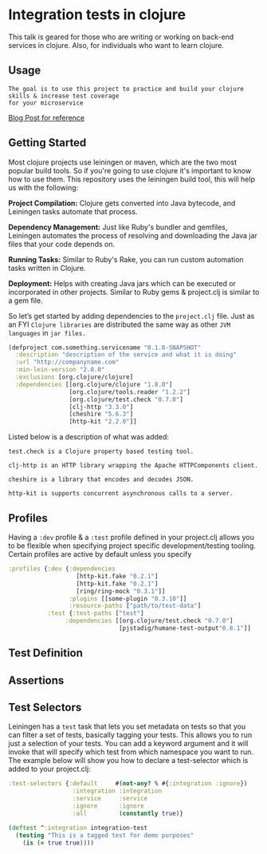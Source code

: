 # Integration tests in clojure

This talk is geared for those who are writing or working on back-end services in clojure. Also, for individuals who want to learn clojure.

## Usage
    The goal is to use this project to practice and build your clojure skills & increase test coverage 
    for your microservice
  

[Blog Post for reference](https://medium.com/@haque.zubair/continuous-coverage-with-clojure-89655c51fde8)

## Getting Started

Most clojure projects use leiningen or maven, which are the two most popular build tools. So if you're going to use clojure it's important to know how to use them. This repository uses the leiningen build tool, this will help us with the following:

**Project Compilation:** Clojure gets converted into Java bytecode, and Leiningen tasks automate that process.

**Dependency Management:** Just like Ruby's bundler and gemfiles, Leiningen automates the process of resolving and downloading the Java jar files that your code depends on.

**Running Tasks:** Similar to Ruby's Rake, you can run custom automation tasks written in Clojure.

**Deployment:** Helps with creating Java jars which can be executed or incorporated in other projects. Similar to Ruby gems & project.clj is similar to a gem file.

So let’s get started by adding dependencies to the `project.clj` file. Just as an FYI `Clojure libraries` are distributed the same way as other `JVM languages` in `jar files.`

```clojure
(defproject com.something.servicename "0.1.0-SNAPSHOT"
  :description "description of the service and what it is doing"
  :url "http://companyname.com"
  :min-lein-version "2.0.0"
  :exclusions [org.clojure/clojure]
  :dependencies [[org.clojure/clojure "1.8.0"]
                 [org.clojure/tools.reader "1.2.2"]
                 [org.clojure/test.check "0.7.0"]
                 [clj-http "3.3.0"]
                 [cheshire "5.6.3"]
                 [http-kit "2.2.0"]]
```

Listed below is a description of what was added:

`test.check is a Clojure property based testing tool.`

`clj-http is an HTTP library wrapping the Apache HTTPComponents client.`

`cheshire is a library that encodes and decodes JSON.`

`http-kit is supports concurrent asynchronous calls to a server.`

## Profiles

Having a `:dev` profile & a `:test` profile defined in your project.clj allows you to be flexible when specifying project specific development/testing tooling. Certain profiles are active by default unless you specify 

```clojure
:profiles {:dev {:dependencies
                   [http-kit.fake "0.2.1"]
                   [http-kit.fake "0.2.1"]
                   [ring/ring-mock "0.3.1"]]
                 :plugins [[some-plugin "0.3.10"]]
                 :resource-paths ["path/to/test-data"]
           :test {:test-paths ["test"]
                :dependencies [[org.clojure/test.check "0.7.0"]
                               [pjstadig/humane-test-output"0.8.1"]]
```

## Test Definition

## Assertions

## Test Selectors

Leiningen has a `test` task that lets you set metadata on tests so that you can filter a set of tests, basically tagging your tests. This allows you to run just a selection of your tests. You can add a keyword argument and it will invoke that will specify which test from which namespace you want to run. The example below will show you how to declare a test-selector which is added to your project.clj:

```clojure
:test-selectors {:default     #(not-any? % #{:integration :ignore})
                  :integration :integration
                  :service     :service
                  :ignore      :ignore
                  :all         (constantly true)}
```


```clojure
(deftest ^:integration integration-test
  (testing "This is a tagged test for demo purposes"
    (is (= true true))))
```
